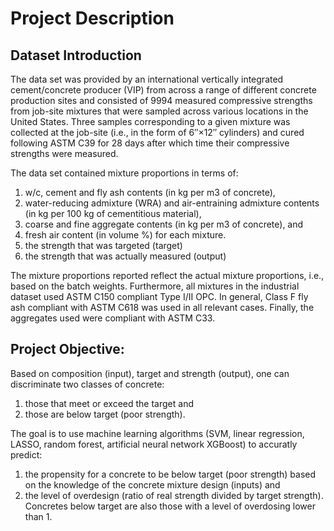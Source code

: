 # Project Description

## Dataset Introduction
The data set was provided by an international vertically integrated cement/concrete producer (VIP) from across a range of different concrete production sites and consisted of 9994 measured compressive strengths from job-site mixtures that were sampled across various locations in the United States. Three samples corresponding to a given mixture was collected at the job-site (i.e., in the form of 6″×12″ cylinders) and cured following ASTM C39 for 28 days after which time their compressive strengths were measured. 

The data set contained mixture proportions in terms of: 
1. w/c, cement and fly ash contents (in kg per m3 of concrete), 
2. water-reducing admixture (WRA) and air-entraining admixture contents (in kg per 100 kg of cementitious material), 
3. coarse and fine aggregate contents (in kg per m3 of concrete), and 
4. fresh air content (in volume %) for each mixture. 
5. the strength that was targeted (target) 
6. the strength that was actually measured (output)

The mixture proportions reported reflect the actual mixture proportions, i.e., based on the batch weights. Furthermore, all mixtures in the industrial dataset used ASTM C150 compliant Type I/II OPC. In general, Class F fly ash compliant with ASTM C618 was used in all relevant cases. Finally, the aggregates used were compliant with ASTM C33.

## Project Objective:
Based on composition (input), target and strength (output), one can discriminate two classes of concrete:
1. those that meet or exceed the target and 
2. those are below target (poor strength).

The goal is to use machine learning algorithms (SVM, linear regression, LASSO, random forest, artificial neural network XGBoost) to accuratly predict: 

1. the propensity for a concrete to be below target (poor strength) based on the knowledge of the concrete mixture design (inputs) and 
2. the level of overdesign (ratio of real strength divided by target strength). Concretes below target are also those with a level of overdosing lower than 1.







